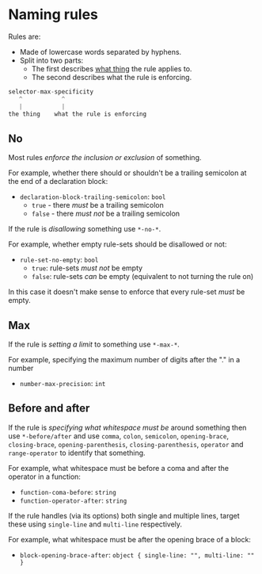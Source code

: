 # Naming rules

Rules are:

* Made of lowercase words separated by hyphens.
* Split into two parts:
  * The first describes [what thing](http://apps.workflower.fi/vocabs/css/en) the rule applies to.
  * The second describes what the rule is enforcing.

```js
selector-max-specificity
   ^           ^
   |           |
the thing    what the rule is enforcing
```

## No

Most rules *enforce the inclusion or exclusion* of something.

For example, whether there should or shouldn't be a trailing semicolon at the end of a declaration block:

* `declaration-block-trailing-semicolon`: `bool`
  * `true` - there *must* be a trailing semicolon
  * `false` - there *must not* be a trailing semicolon

If the rule is *disallowing* something use `*-no-*`.

For example, whether empty rule-sets should be disallowed or not:

* `rule-set-no-empty`: `bool` 
  * `true`: rule-sets *must not* be empty
  * `false`: rule-sets *can* be empty (equivalent to not turning the rule on)

In this case it doesn't make sense to enforce that every rule-set *must* be empty.

## Max

If the rule is *setting a limit* to something use `*-max-*`.

For example, specifying the maximum number of digits after the "." in a number

* `number-max-precision`: `int` 

## Before and after

If the rule is *specifying what whitespace must be* around something then use `*-before/after` and use `comma`, `colon`, `semicolon`, `opening-brace`, `closing-brace`, `opening-parenthesis`, `closing-parenthesis`, `operator` and `range-operator` to identify that something.

For example, what whitespace must be before a coma and after the operator in a function:

* `function-coma-before`: `string`
* `function-operator-after`: `string`

If the rule handles (via its options) both single and multiple lines, target these using `single-line` and `multi-line` respectively.

For example, what whitespace must be after the opening brace of a block:

* `block-opening-brace-after`: `object { single-line: "", multi-line: "" }`
